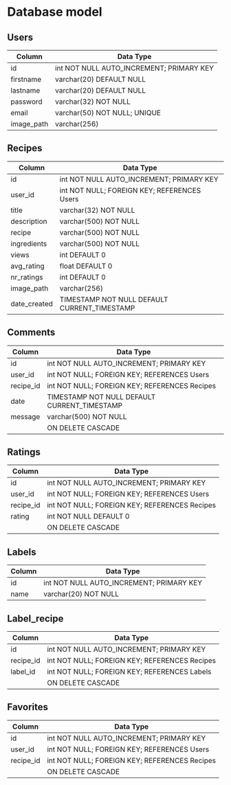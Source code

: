 # Database model

## Users
| Column | Data Type |
| ------ | --------- |
| id  | int NOT NULL AUTO_INCREMENT; PRIMARY KEY  |
| firstname  | varchar(20) DEFAULT NULL  |
| lastname  | varchar(20) DEFAULT NULL  |
| password  | varchar(32) NOT NULL  |
| email  | varchar(50) NOT NULL; UNIQUE  |
| image_path  | varchar(256)  |

## Recipes
| Column | Data Type |
| ------ | --------- |
| id | int NOT NULL AUTO_INCREMENT; PRIMARY KEY |
| user_id | int NOT NULL; FOREIGN KEY; REFERENCES Users |
| title | varchar(32) NOT NULL |
| description | varchar(500) NOT NULL |
| recipe | varchar(500) NOT NULL |
| ingredients | varchar(500) NOT NULL |
| views | int DEFAULT 0 |
| avg_rating | float DEFAULT 0 |
| nr_ratings | int DEFAULT 0 |
| image_path | varchar(256) |
| date_created | TIMESTAMP NOT NULL DEFAULT CURRENT_TIMESTAMP |

## Comments
| Column | Data Type |
| ------ | --------- |
| id | int NOT NULL AUTO_INCREMENT; PRIMARY KEY|
| user_id | int NOT NULL; FOREIGN KEY; REFERENCES Users|
| recipe_id | int NOT NULL; FOREIGN KEY; REFERENCES Recipes|
| date | TIMESTAMP NOT NULL DEFAULT CURRENT_TIMESTAMP|
| message | varchar(500) NOT NULL|
|  | ON DELETE CASCADE|


## Ratings
| Column | Data Type |
| ------ | --------- |
| id | int NOT NULL AUTO_INCREMENT; PRIMARY KEY|
| user_id | int NOT NULL; FOREIGN KEY; REFERENCES Users|
| recipe_id | int NOT NULL; FOREIGN KEY; REFERENCES Recipes|
| rating | int NOT NULL DEFAULT 0|
|  | ON DELETE CASCADE|

## Labels
| Column | Data Type |
| ------ | --------- |
| id | int NOT NULL AUTO_INCREMENT; PRIMARY KEY|
| name | varchar(20) NOT NULL|


## Label_recipe
| Column | Data Type |
| ------ | --------- |
| id | int NOT NULL AUTO_INCREMENT; PRIMARY KEY|
| recipe_id | int NOT NULL; FOREIGN KEY; REFERENCES Recipes|
| label_id | int NOT NULL; FOREIGN KEY; REFERENCES Labels|
|  | ON DELETE CASCADE |


## Favorites
| Column | Data Type |
| ------ | --------- |
| id | int NOT NULL AUTO_INCREMENT; PRIMARY KEY|
| user_id | int NOT NULL; FOREIGN KEY; REFERENCES Users|
| recipe_id | int NOT NULL; FOREIGN KEY; REFERENCES Recipes|
|  | ON DELETE CASCADE |